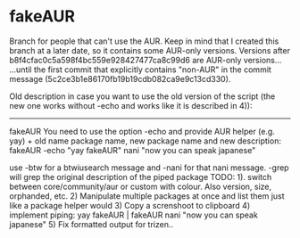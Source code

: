# fakeAUR
Branch for people that can't use the AUR. Keep in mind that I created this branch at a later date, so it contains some AUR-only versions.
Versions after b8f4cfac0c5a598f4bc559e928427477ca8c99d6 are AUR-only versions... 
...until the first commit that explicitly contains "non-AUR" in the commit message (5c2ce3b1e86170fb19b19cdb082ca9e9c13cd330).


Old description in case you want to use the old version of the script (the new one works without -echo and works like it is described in 4)):
_______
fakeAUR
You need to use the option -echo and provide AUR helper (e.g. yay) + old name package name, new package name and new description:
fakeAUR -echo "yay fakeAUR" nani "now you can speak japanese"

use -btw for a btwiusearch message and -nani for that nani message.
-grep will grep the original description of the piped package
TODO: 1). switch between core/community/aur or custom with colour. Also version, size, orphanded, etc.
2) Manipulate multiple packages at once and list them just like a package helper would
3) Copy a screnshoot to clipboard
4) implement piping: yay fakeAUR | fakeAUR nani "now you can speak japanese"
5) Fix formatted output for trizen..

